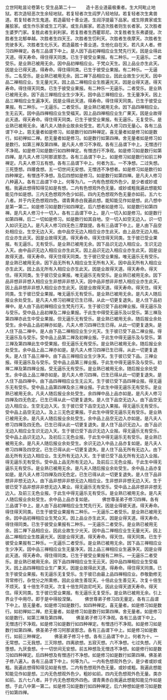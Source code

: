 <!-- { "loadSidebar": true } -->
立世阿毗昙论卷第七
受生品第二十一
　　造十恶业道最极重者。生大阿毗止地狱。若次造轻恶次生余轻地狱。若复轻者次生阎罗八轻地狱。若复轻者次生禽兽道。若复轻者次生鬼道。若造最轻十善业道。生阎浮提最下品家。或生除粪家或生屠脍家。或生作乐家或生工巧家。或生兵厮家。若造次胜者则生长者家。又次胜者生婆罗门家。复胜此者生刹利家。若复胜者生西瞿耶尼。次复胜者生东弗婆提。次胜者生北郁单越。次胜者生四天王。次胜者生忉利天。次胜者生夜摩天。次胜者生兜驶多天。次胜者生化乐天。若造最胜十善业道。生他化自在天。若凡夫人者。修习四种禅定。各有三品谓下中上。是人因下品初禅相应业生梵先行天。因是业得此天道。得天寿命。得住得天同类。已生于彼受业果报。有二种乐。一无逼乐。二者受乐。是业熟已被用无余。因中品初禅相应业。于梵众天生。因上品业亦生此天。因是业已得天道。得寿命。得住得同类。已生于彼受业果报。有二种乐。一无逼乐。二名受乐。是业熟已被用无余。因二禅下品相应业。因此业故生少光天。因中品二禅相应业。生无量光天。因上品二禅相应业生胜遍光天。因是业得天道。得天寿命。得住得天同类。已生于彼受业果报。有二种乐一无逼乐。二者受乐。是业熟已被用无余。因下品三禅相应业生少净天。因中品三禅相应业。生无量净天。因上品三禅相应业生遍净天。因是业得此天道。得寿命。得住得天同类。已生于彼受业果报。有二种乐。一无逼乐。二者受乐。是业熟已被用无余。因下品四禅相应业。生无云天。因中品四禅相应业生受福天。因上品四禅相应业生广果天。因是业故得此天道。得天寿命。得住得天同类。已生于彼受业果报。有无逼乐。无复受乐。是业熟已被用无余。诸凡夫人随余业故余处受生。若凡夫人修习四无量心。各有三品谓下中上。慈无量者如是修习。如是数行如四种禅定。喜无量者如是修习如是数行。如初禅如二禅。悲无量者如是修习。如是数行如第四禅。舍无量者如是修习如是数行。如第三禅及第四禅。是凡夫人修习不净观。各有三品谓下中上。无憎违行不净观。如是修习如是数行如四种禅定。有憎违行不净观。如是修习如是数行如第四禅。是凡夫人修习阿那波那念。各有三品谓下中上。如是修习如是数行如前三种禅定。凡夫人修习五有想。各有三品谓下中上。何者为五。一不净想。二过失想。三死堕想。四餍食想。五一切世间无安想。无憎违不净想者。如是修习如是数行如四种禅定。有憎违不净想。及后四想如是修习。如是数行如第四禅。是凡夫人修习八种遍入。各有三品谓下中上。何等为八。一内有色想观外色少。是少者或妙或粗。我遍此想得知得见如是有想。二内有色想观外色无量。或妙或粗我遍此想能知能见作如是想。三内无色想观外色少如前。四内无色想观外色无量亦如前。五六七八者。并于内无色想观四色。谓青黄赤白我遍此想。能知能见作如是想。此八想中是第一第二。如是修习如是数行如四禅定。后六想者如是修习。如是数行如第四禅。是凡夫人修习十一切入。各有三品谓下中上。是八一切入如是修习。如是数行如第四禅。后二一切如是修习。如是数行如其自地。空一切入如空无边入。识一切入如识无边入。是凡夫人修习四无色三摩跋提。各有三品谓下中上。是人由下品空处相应业。生空无边入天。由中品空无边入相应业亦生此天。由上品空无边入相。应业亦生此天。因是业故得天道。得天寿命。得天住得天同类。生于彼已受业果报。有无逼乐。无有受乐。是业熟已被用无余。因下品识无边入相应业。生识无边入天。由中品识无边入相应业亦生此天。因上品识无边入相应业亦生此天。因是业故得天道。得天寿命。得天住得天同类。生于彼已受业果报。唯无逼乐无有受乐。是业熟已被用无余。因下品无所有入相应业生无所有入天。因中品无所有入相应业亦生此天。因上品无所有入相应业亦生此天。因是业故得天道。得天寿命。得天住。得天同类。生于彼已受业果报。唯无逼乐无有受乐。是业熟已被用无余。因下品非想非非想入相应业生非想非非想入天。因中品非想非非想入相应业亦生此天。因上品非想非非想入相应业亦生此天。因是业故得天道。得天寿命。得天住。得天同类。生于彼已受业果报。唯无逼乐无有受乐。是业熟已被用无余。是凡夫人随后报业余处受生。是凡夫人修习初禅定已生已得。从此一切更复退失。是人住下品初禅中。是人由下品初禅相应业生梵先行天。生于彼已受下品初禅业报。得无逼乐及与受乐。受中品上品初禅及二禅业果报。于此生中得受无逼乐及以受乐。第三禅及第四禅亦此生中受业果报。但无逼乐无有受乐。是业熟已被用无余。随后报业余处受生。余中品上品初禅亦如是。凡夫人修习四禅已生已得。从此一切更复退失。是人住下品二禅中。是人由下品二禅相应业生少光天。生于彼已受下品二禅业报。得无逼乐及与受乐。受中品上品第二禅及初禅业报。于此生中得无逼乐及与受乐。第三禅及第四禅此生中受果报。但无逼乐无有受乐。是业熟已被用无余。随后报业余处受生。余中品上品二禅亦如是。是凡夫人修习四禅已生已得。从此一切更复退失。是人住下品三禅中。由下品三禅相应业生少净天。生于彼已受下品。三禅业报。得无逼乐及与受乐。受中品上品第三禅业报。于此生中得无逼乐及与受乐。初禅二禅及第四禅业报。受无逼乐无有受乐。是业熟已被用无余。随后报业余处受生。余中品上品三禅亦如是。是凡夫人修习四禅。已生已得从此一切更复退失。是人住下品四禅中。由下品四禅相应业生无云天。生于彼已受下品四禅业报。得无逼乐无有受乐。受中品上品第四禅及余三禅业报。于此生中得无逼乐无有受乐。是业熟已被用无余。凡夫人随后报业余处受生。余四禅中品上品亦如是。是凡夫人修习四禅及四无色定。已生已得从此一切更复退失。是人住下品空无边入。由下品空无边入相应业。生空无边入天。生于彼已受下品空无边入果报。得无逼乐无有受乐。受中品上品空无边入。及上三无色定果报。于此生中得受无逼乐无有受乐。是业熟已被用无余。是凡夫人随后报业余处受生。余中品上品空无边入亦如是。是凡夫人修习四禅及四无色。已生已得从此一切更复退失。是人住下品识无边入。由下品识无边入相应业生识无边入天。生于彼已受下品识无边入业报。得无逼乐无有受乐。受中品上品识无边入。及初后三无色业报。于此生中得无逼乐无有受乐。是业熟已被用无余。是凡夫人随后报业余处受生。余识无边入中品上品亦复如是。是凡夫人修习四禅及四空定。已生已得从此一切更复退失。是人住下品无所有无边入。由下品无所有无边入相应业。生无所有无边入天。生于彼已受下品无所有无边入业报。得无逼乐无有受乐。受中品上品无所有无边入。及前后三无色业报。于此生中得无逼乐无有受乐。是业熟已被用无余。是凡夫人随后报业余处受生。余中品上品亦复如是。是凡夫人修习四禅及四无色定。已生已得从此一切更复退失。是人住下品非想非非想无边入。由下品非想非非想无边入相应业。生非想非非想无边入天。生于彼已受下品非想非非想无边入果业。得无逼乐无有受乐。受中品上品非想非非想无边入。及前三无色业报。于此生中得无逼乐无有受乐。是业熟已被用无余。是凡夫人随后报业余处受生。余中品上品亦复如是。
　　佛世尊圣弟子修习四禅。各有三品谓下中上。是人由下品初禅相应业生梵先行天。因是业得彼天道。得天寿命。得住得天同类。已生于彼受业果报有二种乐。一无逼乐二者受乐。是业熟已被用无余。因中品初禅相应业生梵众天。因上品业亦生此天。因是业得天道。得天寿命。得住得同类。已生于彼受业果报有二种乐。一无逼乐二者受乐。是业熟已被用无余。因二禅下品相应业。因此业故生少光天。因中品二禅相应业生无量光天。因上品二禅相应业生胜遍光天。因是业得天道。得天寿命。得天住。得天同类。已生于彼受业果报有二种乐。一无逼乐二者受乐。是业熟已被用无余。因下品三禅相应业生少净天。因中品三禅相应业生无量净天。因上品三禅相应业生遍净天。因是业得此天道。得天寿命。得住得同类。已生于彼受业果报有二种乐。一无逼乐二者受乐。是业熟已被用无余。因下品四禅相应业生无云天。因中品四禅相应业生受福天。因上品四禅相应业生广果天。因是业故得此天道。得寿命。得住得天同类。已生于彼受业果报。有无逼乐无复受乐。生于彼已由最上品四禅相应业。恭敬勤修无背常修行。杂觉分之所熏修。因此业故生善现天。十倍此业生善见天。次复十倍生不烦天。复十倍生不烧天。次复十倍生阿迦尼吒天。因此业得天道天寿命。得天住。得天同类。生于彼已受业果报。有无逼乐无复受乐。是业熟已被用无余。引上界业于中用尽。即于是中得般涅槃。
　　佛世尊弟子修习四无量定。各有三品谓下中上。慈无量者。如是修习如是数行。如四种禅定。喜无量者。如是修习如是数行。如初禅如二禅。悲无量者。如是修习如是数行如第四禅。舍无量者。如是修习如是数行。如第三禅及第四禅。
　　佛圣弟子修习不净观。各有三品谓下中上。无憎违行不净观。如是修习如是数行如四种禅定。有憎违行不净观。如是修习如是数行如第四禅。佛圣弟子修习阿那波那念。各有三品谓下中上。如是修习如是数行。如前三种禅定。
　　佛圣弟子修习十想。各有三品谓下中上。何者为十。一无常想。二无我想。三灭除想。四离欲想。五寂灭想。六不净想。七过失想。八死堕想。九厌食想。十一切世间无安想。前五种想及无憎违不净想。如是修行如是数习如四种禅定。后四种想及有憎违行不净想。如是修习如是数行如第四禅。佛圣弟子修八遍入。各有三品谓下中上。何等为八。一内有色想观外色少。是少者或妙或粗。我遍此想得知得见如是有想。二内有色想观外色无量。或妙或粗。我遍此想能知能见作如是想。三内无色想观外色少。粗妙如前。四内无色想观外色无量。类亦如前。五六七八者。并于内无色想观外四色。谓青黄赤白我遍此想能知能见作如是想。于此八中第一第二。如是修习如是数行如四种禅定。后六种想如是修习如是数行如第四禅。
